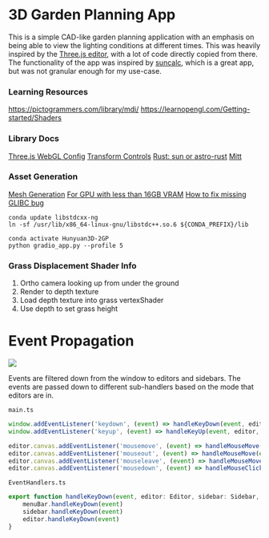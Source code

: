 # 3D Garden Planning App

This is a simple CAD-like garden planning application with an emphasis on being able to view the lighting conditions at different times.
This was heavily inspired by the [Three.js editor](https://github.com/mrdoob/three.js/tree/master/editor), with a lot of code directly copied from there. The functionality of the app was inspired by [suncalc](https://www.suncalc.org), which is a great app, but was not granular enough for my use-case.

### Learning Resources
https://pictogrammers.com/library/mdi/
https://learnopengl.com/Getting-started/Shaders

### Library Docs
[Three.js WebGL Config](https://threejs.org/docs/index.html#api/en/renderers/webgl/WebGLProgram)
[Transform Controls](https://threejs.org/docs/#examples/en/controls/TransformControls)
[Rust: sun or astro-rust](https://github.com/mourner/suncalc)
[Mitt](https://www.npmjs.com/package/mitt)

### Asset Generation

[Mesh Generation](https://github.com/Tencent-Hunyuan/Hunyuan3D-2)
[For GPU with less than 16GB VRAM](https://github.com/cocktailpeanut/Hunyuan3D-2GP)
[How to fix missing GLIBC bug](https://askubuntu.com/questions/1418016/glibcxx-3-4-30-not-found-in-conda-environment)

```
conda update libstdcxx-ng
ln -sf /usr/lib/x86_64-linux-gnu/libstdc++.so.6 ${CONDA_PREFIX}/lib
```

```
conda activate Hunyuan3D-2GP
python gradio_app.py --profile 5
```

### Grass Displacement Shader Info

1. Ortho camera looking up from under the ground
2. Render to depth texture
3. Load depth texture into grass vertexShader
4. Use depth to set grass height

# Event Propagation

![](./event_propagation.drawio.png)

Events are filtered down from the window to editors and sidebars. The events are passed down to different sub-handlers based on the mode that editors are in.

`main.ts`
```typescript
window.addEventListener('keydown', (event) => handleKeyDown(event, editor, sidebar, menubar));
window.addEventListener('keyup', (event) => handleKeyUp(event, editor, sidebar, menubar));

editor.canvas.addEventListener('mousemove', (event) => handleMouseMove(event, editor));
editor.canvas.addEventListener('mouseout', (event) => handleMouseMove(event, editor));
editor.canvas.addEventListener('mouseleave', (event) => handleMouseMove(event, editor));
editor.canvas.addEventListener('mousedown', (event) => handleMouseClick(event, editor));
```

`EventHandlers.ts`
```typescript
export function handleKeyDown(event, editor: Editor, sidebar: Sidebar, menuBar: Menubar) {
    menuBar.handleKeyDown(event)
    sidebar.handleKeyDown(event)
    editor.handleKeyDown(event)
}
```